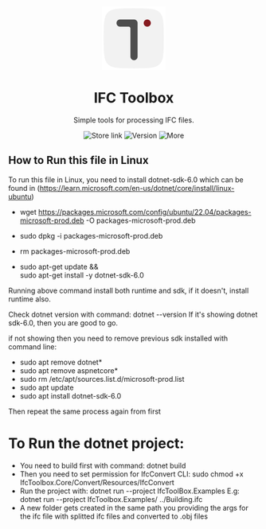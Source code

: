 <p align="center">
  <img width="128" align="center" src="./Assets/IfcToolbox_Applogo.png">
</p>
<h1 align="center">
  IFC Toolbox
</h1>
<p align="center">
  Simple tools for processing IFC files.
</p>
<p align="center">
  <a style="text-decoration:none" href="https://www.microsoft.com/en-us/p/ifc-toolbox/9n77phd2h471#activetab=pivot:overviewtab">
    <img src="https://img.shields.io/badge/Microsoft%20Store-Download-blue" alt="Store link" />
  </a>
  <a style="text-decoration:none" href="https://github.com/youshengCode/IfcToolbox/releases">
    <img src="https://img.shields.io/badge/Latest%20Version-1.2.1.0-brightgreen" alt="Version" />
  </a>
  <a style="text-decoration:none" href="https://bimmars.com">
    <img src="https://img.shields.io/badge/More%20Info-BIM Mars-red" alt="More" />
  </a>
</p>




## How to Run this file in Linux

To run this file in Linux, you need to install dotnet-sdk-6.0 which can be found in (https://learn.microsoft.com/en-us/dotnet/core/install/linux-ubuntu)
- wget https://packages.microsoft.com/config/ubuntu/22.04/packages-microsoft-prod.deb -O packages-microsoft-prod.deb
- sudo dpkg -i packages-microsoft-prod.deb
- rm packages-microsoft-prod.deb

- sudo apt-get update && \
  sudo apt-get install -y dotnet-sdk-6.0

Running above command install both runtime and sdk, if it doesn't, install runtime also.

Check dotnet version with command: dotnet --version
If it's showing dotnet sdk-6.0, then you are good to go.

if not showing then you need to remove previous sdk installed with command line:
- sudo apt remove dotnet*
- sudo apt remove aspnetcore*
- sudo rm /etc/apt/sources.list.d/microsoft-prod.list
- sudo apt update
- sudo apt install dotnet-sdk-6.0

Then repeat the same process again from first

# To Run the dotnet project:
- You need to build first with command: dotnet build
- Then you need to set permission for IfcConvert CLI:  sudo chmod +x IfcToolbox.Core/Convert/Resources/IfcConvert
- Run the project with: dotnet run --project IfcToolBox.Examples <put ifc file full path here>
 E.g: dotnet run --project IfcToolbox.Examples/ ../Building.ifc
- A new folder gets created in the same path you providing the args for the ifc file with splitted ifc files and converted to .obj files

